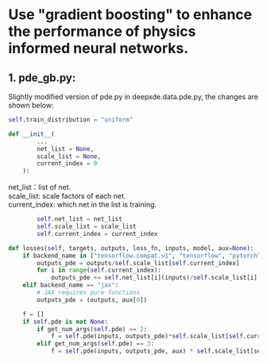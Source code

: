 # Use "gradient boosting" to enhance the performance of physics informed neural networks.

## 1. pde_gb.py:

Slightly modified version of pde.py in deepxde.data.pde.py, the changes are shown below: <br>

```python
self.train_distribution = "uniform"
```

```python
def __init__(
        ...
        net_list = None,
        scale_list = None,
        current_index = 0
    ):
```
net_list：list of net. <br>
scale_list: scale factors of each net. <br>
current_index: which net in the list is training.

```python
        self.net_list = net_list
        self.scale_list = scale_list
        self.current_index = current_index
```

```python
def losses(self, targets, outputs, loss_fn, inputs, model, aux=None):
    if backend_name in ["tensorflow.compat.v1", "tensorflow", "pytorch", "paddle"]:
        outputs_pde = outputs/self.scale_list[self.current_index]
        for i in range(self.current_index):
            outputs_pde += self.net_list[i](inputs)/self.scale_list[i]
    elif backend_name == "jax":
        # JAX requires pure functions
        outputs_pde = (outputs, aux[0])

    f = []
    if self.pde is not None:
        if get_num_args(self.pde) == 2:
            f = self.pde(inputs, outputs_pde)*self.scale_list[self.current_index]
        elif get_num_args(self.pde) == 3:
            f = self.pde(inputs, outputs_pde, aux) * self.scale_list[self.current_index]
```
